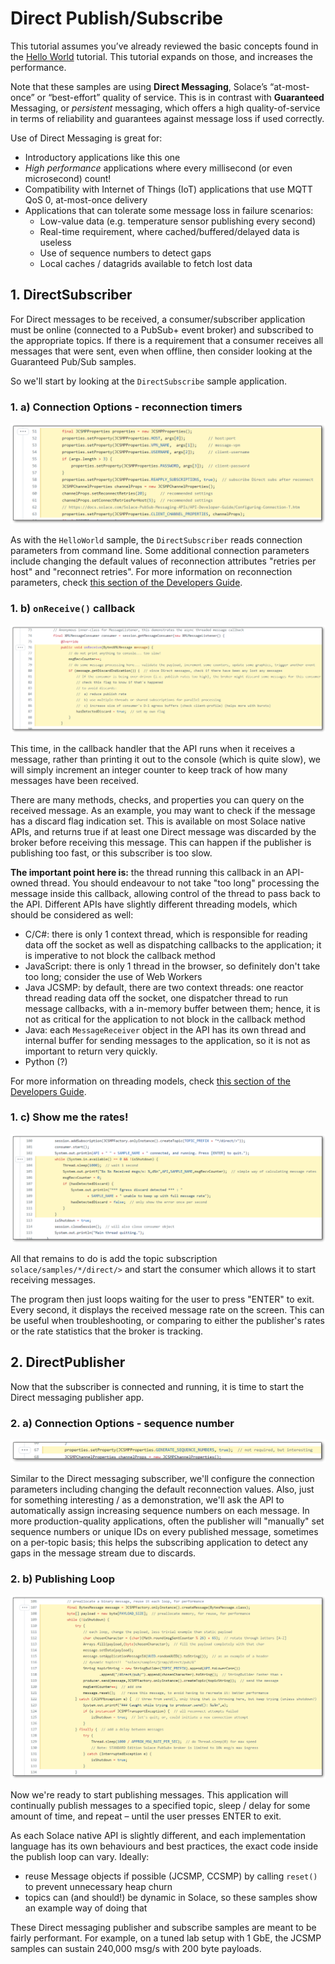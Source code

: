 # Direct Publish/Subscribe

This tutorial assumes you’ve already reviewed the basic concepts found in the [Hello World](../HelloWorld) tutorial. This tutorial expands on those, and increases the performance.

Note that these samples are using **Direct Messaging**, Solace’s “at-most-once” or “best-effort” quality of service.  This is in contrast with **Guaranteed** Messaging, or _persistent_ messaging, which offers a high quality-of-service in terms of reliability and guarantees against message loss if used correctly.

Use of Direct Messaging is great for:
- Introductory applications like this one
- *High performance* applications where every millisecond (or even microsecond) count!
- Compatibility with Internet of Things (IoT) applications that use MQTT QoS 0, at-most-once delivery
- Applications that can tolerate some message loss in failure scenarios:
    - Low-value data (e.g. temperature sensor publishing every second)
    - Real-time requirement, where cached/buffered/delayed data is useless
    - Use of sequence numbers to detect gaps
    - Local caches / datagrids available to fetch lost data


## 1. DirectSubscriber

For Direct messages to be received, a consumer/subscriber application must be online (connected to a PubSub+ event broker) and subscribed to the appropriate topics. If there is a requirement that a consumer receives all messages that were sent, even when offline, then consider looking at the Guaranteed Pub/Sub samples.

So we'll start by looking at the `DirectSubscribe` sample application.

### 1. a) Connection Options - reconnection timers

[![image](img/1.png)](https://github.com/SolaceSamples/solace-samples-java-jcsmp/blob/275739cb858cacea5140c5c7c8310cfb50868695/src/main/java/com/solace/samples/jcsmp/patterns/DirectSubscriber.java#L51-L63)

As with the `HelloWorld` sample, the `DirectSubscriber` reads connection parameters from command line.  Some additional connection parameters include changing the default values of reconnection attributes "retries per host" and "reconnect retries".  For more information on reconnection parameters, check [this section of the Developers Guide](https://docs.solace.com/Solace-PubSub-Messaging-APIs/API-Developer-Guide/Configuring-Connection-T.htm).


### 1. b) `onReceive()` callback

[![image](img/2.png)](https://github.com/SolaceSamples/solace-samples-java-jcsmp/blob/275739cb858cacea5140c5c7c8310cfb50868695/src/main/java/com/solace/samples/jcsmp/patterns/DirectSubscriber.java#L76-L89)

This time, in the callback handler that the API runs when it receives a message, rather than printing it out to the console (which is quite slow), we will simply increment an integer counter to keep track of how many messages have been received.

There are many methods, checks, and properties you can query on the received message.  As an example, you may want to check if the message has a discard flag indication set.  This is available on most Solace native APIs, and returns true if at least one Direct message was discarded by the broker before receiving this message.  This can happen if the publisher is publishing too fast, or this subscriber is too slow.

**The important point here is:** the thread running this callback in an API-owned thread. You should endeavour to not take "too long" processing the message inside this callback, allowing control of the thread to pass back to the API.  Different APIs have slightly different threading models, which should be considered as well:

- C/C#: there is only 1 context thread, which is responsible for reading data off the socket as well as dispatching callbacks to the application; it is imperative to not block the callback method
- JavaScript: there is only 1 thread in the browser, so definitely don't take too long; consider the use of Web Workers
- Java JCSMP: by default, there are two context threads: one reactor thread reading data off the socket, one dispatcher thread to run message callbacks, with a in-memory buffer between them; hence, it is not as critical for the application to not block in the callback method
- Java: each `MessageReceiver` object in the API has its own thread and internal buffer for sending messages to the application, so it is not as important to return very quickly.
- Python (?)

For more information on threading models, check [this section of the Developers Guide](https://docs.solace.com/Solace-PubSub-Messaging-APIs/API-Developer-Guide/API-Threading.htm).


### 1. c) Show me the rates!

[![image](img/3.png)](https://github.com/SolaceSamples/solace-samples-java-jcsmp/blob/275739cb858cacea5140c5c7c8310cfb50868695/src/main/java/com/solace/samples/jcsmp/patterns/DirectSubscriber.java#L103-L112)

All that remains to do is add the topic subscription `solace/samples/*/direct/>` and start the consumer which allows it to start receiving messages.

The program then just loops waiting for the user to press "ENTER" to exit.  Every second, it displays the received message rate on the screen. This can be useful when troubleshooting, or comparing to either the publisher's rates or the rate statistics that the broker is tracking.




## 2. DirectPublisher

Now that the subscriber is connected and running, it is time to start the Direct messaging publisher app.

### 2. a) Connection Options - sequence number

[![image](img/p1.png)](https://github.com/SolaceSamples/solace-samples-java-jcsmp/blob/275739cb858cacea5140c5c7c8310cfb50868695/src/main/java/com/solace/samples/jcsmp/patterns/DirectPublisher.java#L67)

Similar to the Direct messaging subscriber, we'll configure the connection parameters including changing the default reconnection values.  Also, just for something interesting / as a demonstration, we'll ask the API to automatically assign increasing sequence numbers on each message. In more production-quality applications, often the publisher will "manually" set sequence numbers or unique IDs on every published message, sometimes on a per-topic basis; this helps the subscribing application to detect any gaps in the message stream due to discards.

### 2. b) Publishing Loop

[![image](img/p2.png)](https://github.com/SolaceSamples/solace-samples-java-jcsmp/blob/275739cb858cacea5140c5c7c8310cfb50868695/src/main/java/com/solace/samples/jcsmp/patterns/DirectPublisher.java#L107-L133)

Now we're ready to start publishing messages. This application will continually publish messages to a specified topic, sleep / delay for some amount of time, and repeat – until the user presses ENTER to exit.

As each Solace native API is slightly different, and each implementation language has its own behaviours and best practices, the exact code inside the publish loop can vary.  Ideally:

- reuse Message objects if possible (JCSMP, CCSMP) by calling `reset()` to prevent unnecessary heap churn
- topics can (and should!) be dynamic in Solace, so these samples show an example way of doing that

These Direct messaging publisher and subscribe samples are meant to be fairly performant. For example, on a tuned lab setup with 1 GbE, the JCSMP samples can sustain 240,000 msg/s with 200 byte payloads.







